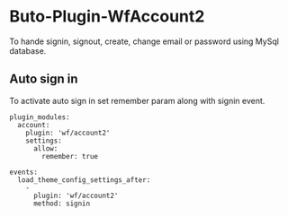 # Buto-Plugin-WfAccount2
To hande signin, signout, create, change email or password using MySql database.



## Auto sign in
To activate auto sign in set remember param along with signin event.

```
plugin_modules:
  account:
    plugin: 'wf/account2'
    settings:
      allow:
        remember: true
```

```
events:
  load_theme_config_settings_after:
    -
      plugin: 'wf/account2'
      method: signin
```

